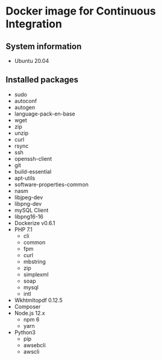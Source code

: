 # Docker image for Continuous Integration

## System information
  * Ubuntu 20.04

## Installed packages
  * sudo
  * autoconf
  * autogen
  * language-pack-en-base
  * wget
  * zip
  * unzip
  * curl
  * rsync
  * ssh
  * openssh-client
  * git
  * build-essential
  * apt-utils
  * software-properties-common
  * nasm
  * libjpeg-dev
  * libpng-dev
  * mySQL Client
  * libpng16-16
  * Dockerize v0.6.1
  * PHP 7.1
    * cli
    * common
    * fpm
    * curl
    * mbstring
    * zip
    * simplexml
    * soap
    * mysql
    * intl
  * Wkhtmltopdf 0.12.5
  * Composer
  * Node.js 12.x
    * npm 6
    * yarn
  * Python3
    * pip
    * awsebcli
    * awscli